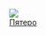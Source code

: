 ![](/books/prose_classic/Владимир%20Жаботинский/Пятеро.jpg)  
[Пятеро](/books/prose_classic/Владимир%20Жаботинский/Пятеро)
